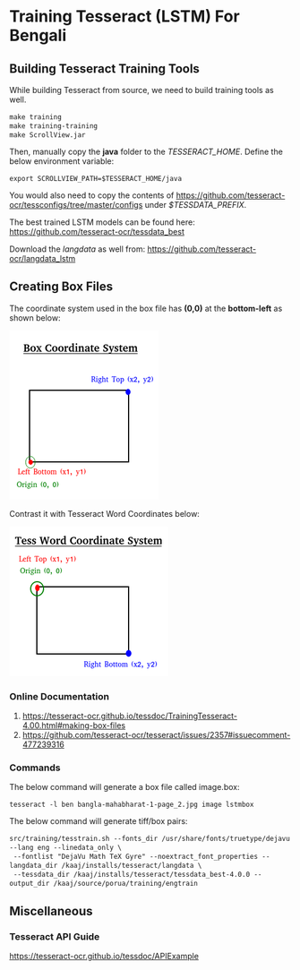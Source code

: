 # Training Tesseract (LSTM) For Bengali
## Building Tesseract Training Tools
While building Tesseract from source, we need to build training tools as well.

    make training
    make training-training
    make ScrollView.jar

Then, manually copy the  __java__  folder to the *TESSERACT_HOME*. Define the below environment variable:

    export SCROLLVIEW_PATH=$TESSERACT_HOME/java

You would also need to copy the contents of <https://github.com/tesseract-ocr/tessconfigs/tree/master/configs> under *$TESSDATA_PREFIX*.   

The best trained LSTM models can be found here: <https://github.com/tesseract-ocr/tessdata_best>  

Download the *langdata* as well from: <https://github.com/tesseract-ocr/langdata_lstm>

## Creating Box Files
The coordinate system used in the box file has **(0,0)** at the **bottom-left** as shown below:

![Box Coordinate System](docs/box-coordinate-system.png)

Contrast it with Tesseract Word Coordinates below:

![Tesseract Word Coordinate System](docs/tess-word-coordinate-system.png)

### Online Documentation
1. <https://tesseract-ocr.github.io/tessdoc/TrainingTesseract-4.00.html#making-box-files>
1. <https://github.com/tesseract-ocr/tesseract/issues/2357#issuecomment-477239316>

### Commands

The below command will generate a box file called image.box:

    tesseract -l ben bangla-mahabharat-1-page_2.jpg image lstmbox

The below command will generate tiff/box pairs:

    src/training/tesstrain.sh --fonts_dir /usr/share/fonts/truetype/dejavu --lang eng --linedata_only \
     --fontlist "DejaVu Math TeX Gyre" --noextract_font_properties --langdata_dir /kaaj/installs/tesseract/langdata \
     --tessdata_dir /kaaj/installs/tesseract/tessdata_best-4.0.0 --output_dir /kaaj/source/porua/training/engtrain


## Miscellaneous
### Tesseract API Guide
<https://tesseract-ocr.github.io/tessdoc/APIExample>
